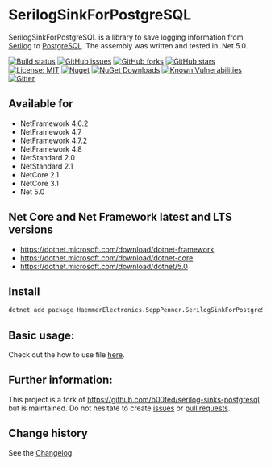 SerilogSinkForPostgreSQL
====================================

SerilogSinkForPostgreSQL is a library to save logging information from [Serilog](https://github.com/serilog/serilog) to [PostgreSQL](https://www.postgresql.org/).
The assembly was written and tested in .Net 5.0.

[![Build status](https://ci.appveyor.com/api/projects/status/0ggd9vc0fw9gc92c?svg=true)](https://ci.appveyor.com/project/SeppPenner/serilogsinkforpostgresql)
[![GitHub issues](https://img.shields.io/github/issues/SeppPenner/SerilogSinkForPostgreSQL.svg)](https://github.com/SeppPenner/SerilogSinkForPostgreSQL/issues)
[![GitHub forks](https://img.shields.io/github/forks/SeppPenner/SerilogSinkForPostgreSQL.svg)](https://github.com/SeppPenner/SerilogSinkForPostgreSQL/network)
[![GitHub stars](https://img.shields.io/github/stars/SeppPenner/SerilogSinkForPostgreSQL.svg)](https://github.com/SeppPenner/SerilogSinkForPostgreSQL/stargazers)
[![License: MIT](https://img.shields.io/badge/License-MIT-blue.svg)](https://raw.githubusercontent.com/SeppPenner/SerilogSinkForPostgreSQL/master/License.txt)
[![Nuget](https://img.shields.io/badge/SerilogSinkForPostgreSQL-Nuget-brightgreen.svg)](https://www.nuget.org/packages/HaemmerElectronics.SeppPenner.SerilogSinkForPostgreSQL/)
[![NuGet Downloads](https://img.shields.io/nuget/dt/HaemmerElectronics.SeppPenner.SerilogSinkForPostgreSQL.svg)](https://www.nuget.org/packages/HaemmerElectronics.SeppPenner.SerilogSinkForPostgreSQL/)
[![Known Vulnerabilities](https://snyk.io/test/github/SeppPenner/SerilogSinkForPostgreSQL/badge.svg)](https://snyk.io/test/github/SeppPenner/SerilogSinkForPostgreSQL)
[![Gitter](https://badges.gitter.im/SerilogSinkForPostgreSQL/community.svg)](https://gitter.im/SerilogSinkForPostgreSQL/community?utm_source=badge&utm_medium=badge&utm_campaign=pr-badge)

## Available for
* NetFramework 4.6.2
* NetFramework 4.7
* NetFramework 4.7.2
* NetFramework 4.8
* NetStandard 2.0
* NetStandard 2.1
* NetCore 2.1
* NetCore 3.1
* Net 5.0

## Net Core and Net Framework latest and LTS versions
* https://dotnet.microsoft.com/download/dotnet-framework
* https://dotnet.microsoft.com/download/dotnet-core
* https://dotnet.microsoft.com/download/dotnet/5.0

## Install

```bash
dotnet add package HaemmerElectronics.SeppPenner.SerilogSinkForPostgreSQL
```

## Basic usage:
Check out the how to use file [here](https://github.com/SeppPenner/SerilogSinkForPostgreSQL/blob/master/HowToUse.md).

## Further information:
This project is a fork of https://github.com/b00ted/serilog-sinks-postgresql but is maintained.
Do not hesitate to create [issues](https://github.com/SeppPenner/SerilogSinkForPostgreSQL/issues) or [pull requests](https://github.com/SeppPenner/SerilogSinkForPostgreSQL/pulls).

Change history
--------------

See the [Changelog](https://github.com/SeppPenner/SerilogSinkForPostgreSQL/blob/master/Changelog.md).
